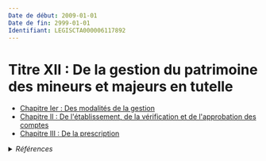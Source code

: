 ```yaml
---
Date de début: 2009-01-01
Date de fin: 2999-01-01
Identifiant: LEGISCTA000006117892
---
```


<h1>Titre XII : De la gestion du patrimoine des mineurs et majeurs en tutelle</h1>

- [Chapitre Ier : Des modalités de la gestion](chapitre_ier/README.md)
- [Chapitre II : De l'établissement, de la vérification et de l'approbation des comptes](chapitre_ii/README.md)
- [Chapitre III : De la prescription](chapitre_iii/README.md)

<details>
  <summary><em>Références</em></summary>

  <h2>Articles faisant référence à la section</h2>
  
  <ul>
    <li>
      <a href="https://legal.tricoteuses.fr//redirection/LEGIARTI000039343316?vers=git&vers=legifrance">Code des pensions militaires d'invalidité et des victimes de guerre - article R441-3 AUTONOME VIGUEUR, en vigueur depuis le 2020-01-01</a> CITATION source
    </li>
    <li>
      <a href="https://legal.tricoteuses.fr//redirection/LEGIARTI000033819596?vers=git&vers=legifrance">Code des pensions militaires d'invalidité et des victimes de la guerre - article R422-3 AUTONOME VIGUEUR, en vigueur depuis le 2017-01-01</a> CITATION source
    </li>
    <li>
      <a href="https://legal.tricoteuses.fr//redirection/LEGIARTI000033819714?vers=git&vers=legifrance">Code des pensions militaires d'invalidité et des victimes de la guerre - article R441-3 AUTONOME MODIFIE, en vigueur du 2017-01-01 au 2020-01-01</a> CITATION source
    </li>
  </ul>
</details>
